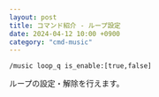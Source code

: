 ```yaml
---
layout: post
title: コマンド紹介 - ループ設定
date: 2024-04-12 10:00 +0900
category: "cmd-music"
---
```


`/music loop_q is_enable:[true,false]`

ループの設定・解除を行えます。
